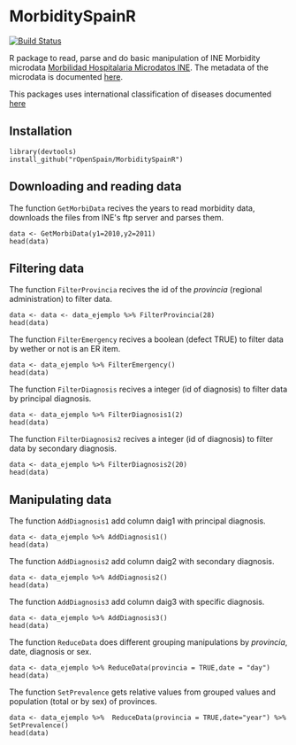 # MorbiditySpainR

[![Build Status](https://api.travis-ci.org/rOpenSpain/MorbiditySpainR.svg?branch=master)](https://travis-ci.org/rOpenSpain/MorbiditySpainR)

R package to read, parse and do basic manipulation of INE Morbidity microdata [Morbilidad Hospitalaria Microdatos INE](http://www.ine.es/dyngs/INEbase/es/operacion.htm?c=Estadistica_C&cid=1254736176778&menu=resultados&secc=1254736195291&idp=1254735573175). 
The metadata of the microdata is documented [here](http://www.ine.es/dyngs/INEbase/es/operacion.htm?c=Estadistica_C&cid=1254736176778&menu=resultados&secc=1254736195291&idp=1254735573175).

This packages uses international classification of diseases documented [here](https://eciemaps.msssi.gob.es/ecieMaps/browser/index_9_mc.html)

## Installation

```
library(devtools)
install_github("rOpenSpain/MorbiditySpainR")
```

## Downloading and reading data

The function `GetMorbiData` recives the years to read morbidity data, downloads the files from INE's ftp server and parses them.


```
data <- GetMorbiData(y1=2010,y2=2011)
head(data)
``` 

## Filtering data

The function `FilterProvincia` recives the id of the _provincia_ (regional administration) to filter data.


```
data <- data <- data_ejemplo %>% FilterProvincia(28)
head(data)
``` 

The function `FilterEmergency` recives a boolean (defect TRUE) to filter data by wether or not is  an ER item.

```
data <- data_ejemplo %>% FilterEmergency()
head(data)
``` 

The function `FilterDiagnosis` recives a integer (id of diagnosis) to filter data by principal diagnosis.

```
data <- data_ejemplo %>% FilterDiagnosis1(2)
head(data)
``` 

The function `FilterDiagnosis2` recives a integer (id of diagnosis) to filter data by secondary diagnosis.

```
data <- data_ejemplo %>% FilterDiagnosis2(20)
head(data)
``` 

## Manipulating data

The function `AddDiagnosis1` add column daig1 with principal diagnosis.

```
data <- data_ejemplo %>% AddDiagnosis1()
head(data)
``` 

The function `AddDiagnosis2` add column daig2 with secondary diagnosis.

```
data <- data_ejemplo %>% AddDiagnosis2()
head(data)
``` 

The function `AddDiagnosis3` add column daig3 with specific diagnosis.

```
data <- data_ejemplo %>% AddDiagnosis3()
head(data)
``` 

The function `ReduceData` does different grouping manipulations by _provincia_, date, diagnosis or sex.

```
data <- data_ejemplo %>% ReduceData(provincia = TRUE,date = "day")
head(data)
```

The function `SetPrevalence` gets relative values from grouped values and population (total or by sex) of provinces.

```
data <- data_ejemplo %>%  ReduceData(provincia = TRUE,date="year") %>% SetPrevalence()
head(data)
```

